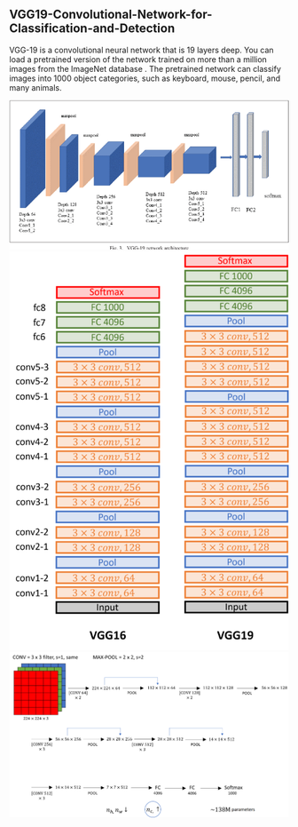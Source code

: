 ## VGG19-Convolutional-Network-for-Classification-and-Detection

VGG-19 is a convolutional neural network that is 19 layers deep. You can load a pretrained version of the network trained on more than a million images from the ImageNet database . The pretrained network can classify images into 1000 object categories, such as keyboard, mouse, pencil, and many animals.

![alt text](https://github.com/victen18/VGG19-Convolutional-Network-for-Classification-and-Detection/blob/master/1_6U9FJ_se7SIuFKJRyPMHuA.png)
![alt text](https://github.com/victen18/VGG19-Convolutional-Network-for-Classification-and-Detection/blob/master/vgg-ispravljeno--718x1024.png)
![alt text](https://github.com/victen18/VGG19-Convolutional-Network-for-Classification-and-Detection/blob/master/vgg.png)
